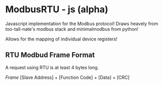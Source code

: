 # ModbusRTU - js (alpha)
Javascript implementation for the Modbus protocol!
Draws heavely from too-tall-nate's modbus stack and minimalmodbus from python!

Allows for the mapping of individual device registers!


## RTU Modbud Frame Format
A request using RTU is at least 4 bytes long.

_Frame_
[Slave Address] + [Function Code] + [Data] + [CRC]


